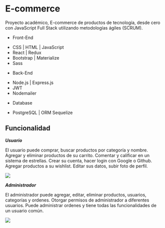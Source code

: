 # E-commerce
Proyecto académico, E-commerce de productos de tecnología, desde cero con JavaScript Full Stack utilizando metodologías ágiles (SCRUM).

+ Front-End
* CSS | HTML | JavaScript
* React | Redux
* Bootstrap | Materialize
* Sass

+ Back-End
* Node.js | Express.js
* JWT
* Nodemailer

+ Database
* PostgreSQL | ORM Sequelize

## Funcionalidad

***Usuario***

El usuario puede comprar, buscar productos por categoría y nombre. Agregar y eliminar productos de su carrito. Comentar y calificar en un sistema de estrellas. Crear su cuenta, hacer login con Google o Github. Agregar productos a su wishlist. Editar sus datos, subir foto de perfil.

![](https://i.postimg.cc/BJRSPwyR/user.png)

***Administrador*** 

El administrador puede agregar, editar, eliminar productos, usuarios, categorías y ordenes. Otorgar permisos de administrador a diferentes usuarios. Puede administrar ordenes y tiene todas las funcionalidades de un usuario común.

![](https://i.postimg.cc/mZ8G45Bh/Untitled.jpg)



